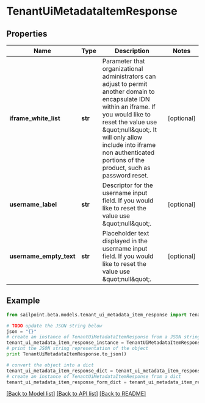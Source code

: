 # TenantUiMetadataItemResponse


## Properties

Name | Type | Description | Notes
------------ | ------------- | ------------- | -------------
**iframe_white_list** | **str** | Parameter that organizational administrators can adjust to permit another domain to encapsulate IDN within an iframe. If you would like to reset the value use \&quot;null\&quot;. It will only allow include into iframe non authenticated portions of the product, such as password reset. | [optional] 
**username_label** | **str** | Descriptor for the username input field. If you would like to reset the value use \&quot;null\&quot;. | [optional] 
**username_empty_text** | **str** | Placeholder text displayed in the username input field. If you would like to reset the value use \&quot;null\&quot;. | [optional] 

## Example

```python
from sailpoint.beta.models.tenant_ui_metadata_item_response import TenantUiMetadataItemResponse

# TODO update the JSON string below
json = "{}"
# create an instance of TenantUiMetadataItemResponse from a JSON string
tenant_ui_metadata_item_response_instance = TenantUiMetadataItemResponse.from_json(json)
# print the JSON string representation of the object
print TenantUiMetadataItemResponse.to_json()

# convert the object into a dict
tenant_ui_metadata_item_response_dict = tenant_ui_metadata_item_response_instance.to_dict()
# create an instance of TenantUiMetadataItemResponse from a dict
tenant_ui_metadata_item_response_form_dict = tenant_ui_metadata_item_response.from_dict(tenant_ui_metadata_item_response_dict)
```
[[Back to Model list]](../README.md#documentation-for-models) [[Back to API list]](../README.md#documentation-for-api-endpoints) [[Back to README]](../README.md)


